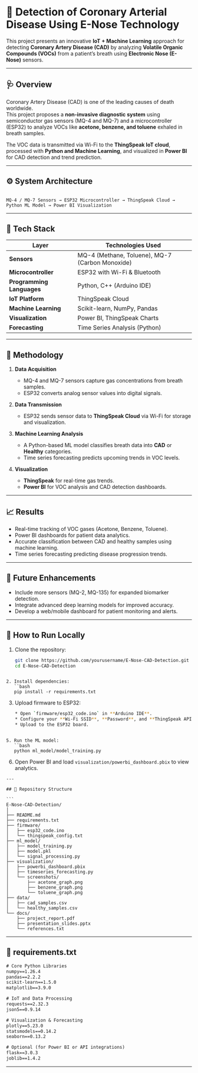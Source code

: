 
# 💓 Detection of Coronary Arterial Disease Using E-Nose Technology

This project presents an innovative **IoT + Machine Learning** approach for detecting **Coronary Artery Disease (CAD)** by analyzing **Volatile Organic Compounds (VOCs)** from a patient’s breath using **Electronic Nose (E-Nose)** sensors.

---

## 🩺 Overview
Coronary Artery Disease (CAD) is one of the leading causes of death worldwide.  
This project proposes a **non-invasive diagnostic system** using semiconductor gas sensors (MQ-4 and MQ-7) and a microcontroller (ESP32) to analyze VOCs like **acetone, benzene, and toluene** exhaled in breath samples.

The VOC data is transmitted via Wi-Fi to the **ThingSpeak IoT cloud**, processed with **Python and Machine Learning**, and visualized in **Power BI** for CAD detection and trend prediction.

---

## ⚙️ System Architecture
```

MQ-4 / MQ-7 Sensors → ESP32 Microcontroller → ThingSpeak Cloud → Python ML Model → Power BI Visualization

````

---

## 🧩 Tech Stack

| Layer | Technologies Used |
|--------|-------------------|
| **Sensors** | MQ-4 (Methane, Toluene), MQ-7 (Carbon Monoxide) |
| **Microcontroller** | ESP32 with Wi-Fi & Bluetooth |
| **Programming Languages** | Python, C++ (Arduino IDE) |
| **IoT Platform** | ThingSpeak Cloud |
| **Machine Learning** | Scikit-learn, NumPy, Pandas |
| **Visualization** | Power BI, ThingSpeak Charts |
| **Forecasting** | Time Series Analysis (Python) |

---

## 🧠 Methodology

1. **Data Acquisition**
   - MQ-4 and MQ-7 sensors capture gas concentrations from breath samples.
   - ESP32 converts analog sensor values into digital signals.

2. **Data Transmission**
   - ESP32 sends sensor data to **ThingSpeak Cloud** via Wi-Fi for storage and visualization.

3. **Machine Learning Analysis**
   - A Python-based ML model classifies breath data into **CAD** or **Healthy** categories.
   - Time series forecasting predicts upcoming trends in VOC levels.

4. **Visualization**
   - **ThingSpeak** for real-time gas trends.
   - **Power BI** for VOC analysis and CAD detection dashboards.

---

## 📈 Results
- Real-time tracking of VOC gases (Acetone, Benzene, Toluene).
- Power BI dashboards for patient data analytics.
- Accurate classification between CAD and healthy samples using machine learning.
- Time series forecasting predicting disease progression trends.

---

## 🧩 Future Enhancements
- Include more sensors (MQ-2, MQ-135) for expanded biomarker detection.  
- Integrate advanced deep learning models for improved accuracy.  
- Develop a web/mobile dashboard for patient monitoring and alerts.  

---

## 🧾 How to Run Locally

1. Clone the repository:
   ```bash
   git clone https://github.com/yourusername/E-Nose-CAD-Detection.git
   cd E-Nose-CAD-Detection
````

2. Install dependencies:
   ``bash
   pip install -r requirements.txt

````

3. Upload firmware to ESP32:
   ```bash
   * Open `firmware/esp32_code.ino` in **Arduino IDE**.
   * Configure your **Wi-Fi SSID**, **Password**, and **ThingSpeak API keys**.
   * Upload to the ESP32 board.
```

5. Run the ML model:
   ``bash
   python ml_model/model_training.py

```

6. Open Power BI and load `visualization/powerbi_dashboard.pbix` to view analytics.


````
---

## 🧰 Repository Structure

```
E-Nose-CAD-Detection/
│
├── README.md
├── requirements.txt
├── firmware/
│   ├── esp32_code.ino
│   └── thingspeak_config.txt
├── ml_model/
│   ├── model_training.py
│   ├── model.pkl
│   └── signal_processing.py
├── visualization/
│   ├── powerbi_dashboard.pbix
│   ├── timeseries_forecasting.py
│   └── screenshots/
│       ├── acetone_graph.png
│       ├── benzene_graph.png
│       └── toluene_graph.png
├── data/
│   ├── cad_samples.csv
│   └── healthy_samples.csv
└── docs/
    ├── project_report.pdf
    ├── presentation_slides.pptx
    └── references.txt

````
---

## 🧩 **requirements.txt**


```txt
# Core Python Libraries
numpy==1.26.4
pandas==2.2.2
scikit-learn==1.5.0
matplotlib==3.9.0

# IoT and Data Processing
requests==2.32.3
json5==0.9.14

# Visualization & Forecasting
plotly==5.23.0
statsmodels==0.14.2
seaborn==0.13.2

# Optional (for Power BI or API integrations)
flask==3.0.3
joblib==1.4.2
````

---
